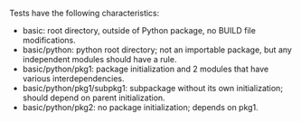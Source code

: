 Tests have the following characteristics:

- basic: root directory, outside of Python package, no BUILD file modifications.
- basic/python: python root directory; not an importable package, but any independent modules should have a rule.
- basic/python/pkg1: package initialization and 2 modules that have various interdependencies.
- basic/python/pkg1/subpkg1: subpackage without its own initialization; should depend on parent initialization.
- basic/python/pkg2: no package initialization; depends on pkg1.